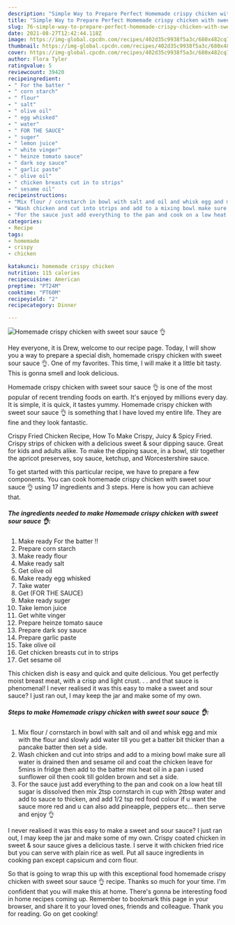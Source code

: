 ```yaml
---
description: "Simple Way to Prepare Perfect Homemade crispy chicken with sweet sour sauce 👌"
title: "Simple Way to Prepare Perfect Homemade crispy chicken with sweet sour sauce 👌"
slug: 76-simple-way-to-prepare-perfect-homemade-crispy-chicken-with-sweet-sour-sauce
date: 2021-08-27T12:42:44.118Z
image: https://img-global.cpcdn.com/recipes/402d35c9938f5a3c/680x482cq70/homemade-crispy-chicken-with-sweet-sour-sauce-recipe-main-photo.jpg
thumbnail: https://img-global.cpcdn.com/recipes/402d35c9938f5a3c/680x482cq70/homemade-crispy-chicken-with-sweet-sour-sauce-recipe-main-photo.jpg
cover: https://img-global.cpcdn.com/recipes/402d35c9938f5a3c/680x482cq70/homemade-crispy-chicken-with-sweet-sour-sauce-recipe-main-photo.jpg
author: Flora Tyler
ratingvalue: 5
reviewcount: 39420
recipeingredient:
- " For the batter "
- " corn starch"
- " flour"
- " salt"
- " olive oil"
- " egg whisked"
- " water"
- " FOR THE SAUCE"
- " suger"
- " lemon juice"
- " white vinger"
- " heinze tomato sauce"
- " dark soy sauce"
- " garlic paste"
- " olive oil"
- " chicken breasts cut in to strips"
- " sesame oil"
recipeinstructions:
- "Mix flour / cornstarch in bowl with salt and oil and whisk egg and mix with the flour and slowly add water till you get a batter bit thicker than a pancake batter then set a side."
- "Wash chicken and cut into strips and add to a mixing bowl make sure all water is drained then and sesame oil and coat the chicken leave for 5mins in fridge then add to the batter mix heat oil in a pan i used sunflower oil then cook till golden brown and set a side."
- "For the sauce just add everything to the pan and cook on a low heat till sugar is dissolved then mix 2tsp cornstarch in cup with 2tbsp water and add to sauce to thicken, and add 1/2 tsp red food colour if u want the sauce more red and u can also add pineapple, peppers etc... then serve and enjoy 👌"
categories:
- Recipe
tags:
- homemade
- crispy
- chicken

katakunci: homemade crispy chicken 
nutrition: 115 calories
recipecuisine: American
preptime: "PT24M"
cooktime: "PT60M"
recipeyield: "2"
recipecategory: Dinner

---
```



![Homemade crispy chicken with sweet sour sauce 👌](https://img-global.cpcdn.com/recipes/402d35c9938f5a3c/680x482cq70/homemade-crispy-chicken-with-sweet-sour-sauce-recipe-main-photo.jpg)

Hey everyone, it is Drew, welcome to our recipe page. Today, I will show you a way to prepare a special dish, homemade crispy chicken with sweet sour sauce 👌. One of my favorites. This time, I will make it a little bit tasty. This is gonna smell and look delicious.

Homemade crispy chicken with sweet sour sauce 👌 is one of the most popular of recent trending foods on earth. It's enjoyed by millions every day. It is simple, it is quick, it tastes yummy. Homemade crispy chicken with sweet sour sauce 👌 is something that I have loved my entire life. They are fine and they look fantastic.

Crispy Fried Chicken Recipe, How To Make Crispy, Juicy &amp; Spicy Fried. Crispy strips of chicken with a delicious sweet &amp; sour dipping sauce. Great for kids and adults alike. To make the dipping sauce, in a bowl, stir together the apricot preserves, soy sauce, ketchup, and Worcestershire sauce.


To get started with this particular recipe, we have to prepare a few components. You can cook homemade crispy chicken with sweet sour sauce 👌 using 17 ingredients and 3 steps. Here is how you can achieve that.

<!--inarticleads1-->

##### The ingredients needed to make Homemade crispy chicken with sweet sour sauce 👌:

1. Make ready  For the batter !!
1. Prepare  corn starch
1. Make ready  flour
1. Make ready  salt
1. Get  olive oil
1. Make ready  egg whisked
1. Take  water
1. Get  (FOR THE SAUCE)
1. Make ready  suger
1. Take  lemon juice
1. Get  white vinger
1. Prepare  heinze tomato sauce
1. Prepare  dark soy sauce
1. Prepare  garlic paste
1. Take  olive oil
1. Get  chicken breasts cut in to strips
1. Get  sesame oil


This chicken dish is easy and quick and quite delicious. You get perfectly moist breast meat, with a crisp and light crust. . . and that sauce is phenomenal! I never realised it was this easy to make a sweet and sour sauce? I just ran out, I may keep the jar and make some of my own. 

<!--inarticleads2-->

##### Steps to make Homemade crispy chicken with sweet sour sauce 👌:

1. Mix flour / cornstarch in bowl with salt and oil and whisk egg and mix with the flour and slowly add water till you get a batter bit thicker than a pancake batter then set a side.
1. Wash chicken and cut into strips and add to a mixing bowl make sure all water is drained then and sesame oil and coat the chicken leave for 5mins in fridge then add to the batter mix heat oil in a pan i used sunflower oil then cook till golden brown and set a side.
1. For the sauce just add everything to the pan and cook on a low heat till sugar is dissolved then mix 2tsp cornstarch in cup with 2tbsp water and add to sauce to thicken, and add 1/2 tsp red food colour if u want the sauce more red and u can also add pineapple, peppers etc... then serve and enjoy 👌


I never realised it was this easy to make a sweet and sour sauce? I just ran out, I may keep the jar and make some of my own. Crispy coated chicken in sweet &amp; sour sauce gives a delicious taste. I serve it with chicken fried rice but you can serve with plain rice as well. Put all sauce ingredients in cooking pan except capsicum and corn flour. 

So that is going to wrap this up with this exceptional food homemade crispy chicken with sweet sour sauce 👌 recipe. Thanks so much for your time. I'm confident that you will make this at home. There's gonna be interesting food in home recipes coming up. Remember to bookmark this page in your browser, and share it to your loved ones, friends and colleague. Thank you for reading. Go on get cooking!
